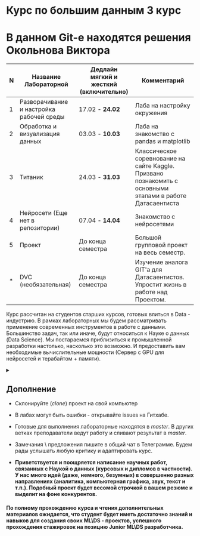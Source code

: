 # Курс по большим данным 3 курс 
# В данном Git-е находятся решения Окольнова Виктора

| N   | Название Лабораторной                    | Дедлайн мягкий и жесткий (включительно) | Комментарий                                                                                                | 
|-----|------------------------------------------|-----------------------------------------|------------------------------------------------------------------------------------------------------------|
| 1   | Разворачивание и настройка рабочей среды | 17.02 - **24.02**                       | Лаба на настройку окружения                                                                                |
| 2   | Обработка и визуализация данных          | 03.03 - **10.03**                       | Лаба на знакомство с pandas и matplotlib                                                                   |
| 3   | Титаник                                  | 24.03 - **31.03**                       | Классическое соревнование на сайте Kaggle. Призвано познакомить с основными этапами в работе Датасаентиста |
| 4   | Нейросети (Еще нет в репозитории)        | 07.04 - **14.04**                       | Знакомство с нейросетями                                                                                   |
| 5   | Проект                                   | До конца семестра                       | Большой групповой проект на весь семестр.                                                                  |
| *   | DVC (необязательная)                     | До конца семестра                       | Изучение аналога GIT'а для Датасаентистов. Упростит жизнь в работе над Проектом.                           |


Курс рассчитан на студентов старших курсов, готовых влиться в Data - индустрию. 
В рамках лабораторных мы будем рассматривать применение современных инструментов в работе с данными. 
Большинство задач, так или иначе, будут относиться к Науке о данных (Data Science). 
Мы постараемся приблизиться к промышленной разработки настолько, насколько это возможно. 
И предоставить вам необходимые вычислительные мощности (Сервер с GPU для нейросетей и терабайтом + памяти).<details><summary></summary>```Но это не точно. Возможно, придется все делать в Colab и т.п.```</details>

## Дополнение
* Склонируйте (_clone_) проект на свой компьютер
* В лабах могут быть ошибки - открывайте issues на Гитхабе.
* Готовые для выполнения лабораторные находятся в *master*. В других ветках преподаватели ведут работу и сливают результат в *master*.
* Замечания \ предложения пишите в общий чат в Телеграмме. Будем рады услышать любую критику и адаптировать курс.

* **Приветствуется и поощряется написание научных работ, связанных с Наукой о данных (курсовых и дипломов в частности). У нас много идей (даже, немного, безумных) в совершенно разных направлениях (аналитика, компьютерная графика, звук, текст и т.п.). Подобный проект будет весомой строчкой в вашем резюме и выделит на фоне конкурентов.**
#### По полному прохождению курса и чтения дополнительных материалов ожидается, что студент будет иметь достаточно знаний и навыков для создания своих ML\DS - проектов, успешного прохождения стажировок на позицию Junior ML\DS разработчика.  
